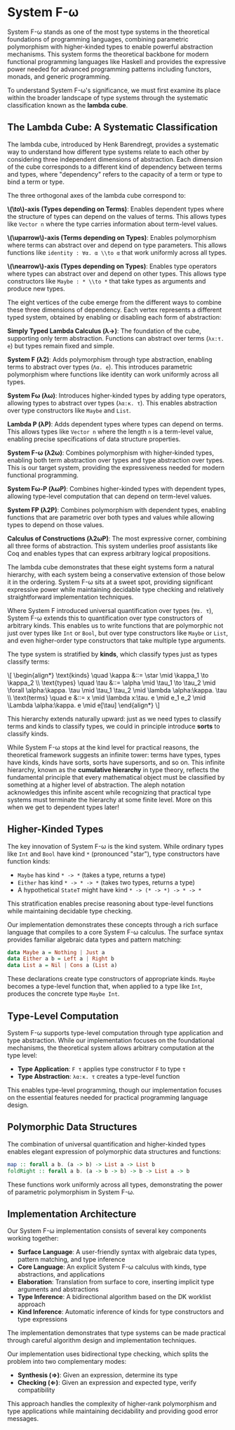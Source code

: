 # System F-ω

System F-ω stands as one of the most  type systems in the theoretical foundations of programming languages, combining parametric polymorphism with higher-kinded types to enable powerful abstraction mechanisms. This system forms the theoretical backbone for modern functional programming languages like Haskell and provides the expressive power needed for advanced programming patterns including functors, monads, and generic programming.

To understand System F-ω's significance, we must first examine its place within the broader landscape of type systems through the systematic classification known as the **lambda cube**.

## The Lambda Cube: A Systematic Classification

The lambda cube, introduced by Henk Barendregt, provides a systematic way to understand how different type systems relate to each other by considering three independent dimensions of abstraction. Each dimension of the cube corresponds to a different kind of dependency between terms and types, where "dependency" refers to the capacity of a term or type to bind a term or type.

The three orthogonal axes of the lambda cube correspond to:

**\\(\to\\)-axis (Types depending on Terms)**: Enables dependent types where the structure of types can depend on the values of terms. This allows types like `Vector n` where the type carries information about term-level values.

**\\(\uparrow\\)-axis (Terms depending on Types)**: Enables polymorphism where terms can abstract over and depend on type parameters. This allows functions like `identity : ∀α. α \\to α` that work uniformly across all types.

**\\(\nearrow\\)-axis (Types depending on Types)**: Enables type operators where types can abstract over and depend on other types. This allows type constructors like `Maybe : * \\to *` that take types as arguments and produce new types.

The eight vertices of the cube emerge from the different ways to combine these three dimensions of dependency. Each vertex represents a different typed system, obtained by enabling or disabling each form of abstraction:

**Simply Typed Lambda Calculus (λ→)**: The foundation of the cube, supporting only term abstraction. Functions can abstract over terms (`λx:τ. e`) but types remain fixed and simple.

**System F (λ2)**: Adds polymorphism through type abstraction, enabling terms to abstract over types (`Λα. e`). This introduces parametric polymorphism where functions like identity can work uniformly across all types.

**System Fω (λω)**: Introduces higher-kinded types by adding type operators, allowing types to abstract over types (`λα:κ. τ`). This enables abstraction over type constructors like `Maybe` and `List`.

**Lambda P (λP)**: Adds dependent types where types can depend on terms. This allows types like `Vector n` where the length `n` is a term-level value, enabling precise specifications of data structure properties.

**System F-ω (λ2ω)**: Combines polymorphism with higher-kinded types, enabling both term abstraction over types and type abstraction over types. This is our target system, providing the expressiveness needed for modern functional programming.

**System Fω-P (λωP)**: Combines higher-kinded types with dependent types, allowing  type-level computation that can depend on term-level values.

**System FP (λ2P)**: Combines polymorphism with dependent types, enabling functions that are parametric over both types and values while allowing types to depend on those values.

**Calculus of Constructions (λ2ωP)**: The most expressive corner, combining all three forms of abstraction. This system underlies proof assistants like Coq and enables types that can express arbitrary logical propositions.

The lambda cube demonstrates that these eight systems form a natural hierarchy, with each system being a conservative extension of those below it in the ordering. System F-ω sits at a sweet spot, providing significant expressive power while maintaining decidable type checking and relatively straightforward implementation techniques.

Where System F introduced universal quantification over types (`∀α. τ`), System F-ω extends this to quantification over type constructors of arbitrary kinds. This enables us to write functions that are polymorphic not just over types like `Int` or `Bool`, but over type constructors like `Maybe` or `List`, and even higher-order type constructors that take multiple type arguments.

The type system is stratified by **kinds**, which classify types just as types classify terms:

\\[ \begin{align*}
\text{kinds} \quad \kappa &::= \star \mid \kappa_1 \to \kappa_2 \\\\
\text{types} \quad \tau &::= \alpha \mid \tau_1 \to \tau_2 \mid \forall \alpha:\kappa. \tau \mid \tau_1 \tau_2 \mid \lambda \alpha:\kappa. \tau \\\\
\text{terms} \quad e &::= x \mid \lambda x:\tau. e \mid e_1 e_2 \mid \Lambda \alpha:\kappa. e \mid e[\tau]
\end{align*} \\]

This hierarchy extends naturally upward: just as we need types to classify terms and kinds to classify types, we could in principle introduce **sorts** to classify kinds.

While System F-ω stops at the kind level for practical reasons, the theoretical framework suggests an infinite tower: terms have types, types have kinds, kinds have sorts, sorts have supersorts, and so on. This infinite hierarchy, known as the **cumulative hierarchy** in type theory, reflects the fundamental principle that every mathematical object must be classified by something at a higher level of abstraction. The aleph notation acknowledges this infinite ascent while recognizing that practical type systems must terminate the hierarchy at some finite level. More on this when we get to dependent types later!

## Higher-Kinded Types

The key innovation of System F-ω is the kind system. While ordinary types like `Int` and `Bool` have kind `*` (pronounced "star"), type constructors have function kinds:

- `Maybe` has kind `* -> *` (takes a type, returns a type)
- `Either` has kind `* -> * -> *` (takes two types, returns a type)
- A hypothetical `StateT` might have kind `* -> (* -> *) -> * -> *`

This stratification enables precise reasoning about type-level functions while maintaining decidable type checking.

Our implementation demonstrates these concepts through a rich surface language that compiles to a core System F-ω calculus. The surface syntax provides familiar algebraic data types and pattern matching:

```haskell
data Maybe a = Nothing | Just a
data Either a b = Left a | Right b
data List a = Nil | Cons a (List a)
```

These declarations create type constructors of appropriate kinds. `Maybe` becomes a type-level function that, when applied to a type like `Int`, produces the concrete type `Maybe Int`.

## Type-Level Computation

System F-ω supports type-level computation through type application and type abstraction. While our implementation focuses on the foundational mechanisms, the theoretical system allows arbitrary computation at the type level:

* **Type Application**: `F τ` applies type constructor `F` to type `τ`
* **Type Abstraction**: `λα:κ. τ` creates a type-level function

This enables  type-level programming, though our implementation focuses on the essential features needed for practical programming language design.

## Polymorphic Data Structures

The combination of universal quantification and higher-kinded types enables elegant expression of polymorphic data structures and functions:

```haskell
map :: forall a b. (a -> b) -> List a -> List b
foldRight :: forall a b. (a -> b -> b) -> b -> List a -> b
```

These functions work uniformly across all types, demonstrating the power of parametric polymorphism in System F-ω.

## Implementation Architecture

Our System F-ω implementation consists of several key components working together:

* **Surface Language**: A user-friendly syntax with algebraic data types, pattern matching, and type inference
* **Core Language**: An explicit System F-ω calculus with kinds, type abstractions, and applications
* **Elaboration**: Translation from surface to core, inserting implicit type arguments and abstractions
* **Type Inference**: A bidirectional algorithm based on the DK worklist approach
* **Kind Inference**: Automatic inference of kinds for type constructors and type expressions

The implementation demonstrates that  type systems can be made practical through careful algorithm design and implementation techniques.

Our implementation uses bidirectional type checking, which splits the problem into two complementary modes:

* **Synthesis (⇒)**: Given an expression, determine its type
* **Checking (⇐)**: Given an expression and expected type, verify compatibility

This approach handles the complexity of higher-rank polymorphism and type applications while maintaining decidability and providing good error messages.
